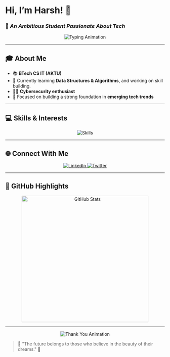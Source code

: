 

# Hi, I’m Harsh! 👋  
### 🚀 *An Ambitious Student Passionate About Tech*  

<div align="center">
    <img src="https://readme-typing-svg.herokuapp.com?font=Fira+Code&size=22&pause=1000&color=F75C7E&center=true&vCenter=true&width=435&lines=Welcome+to+my+GitHub+Profile!+%F0%9F%91%8B;Passionate+about+Cybersecurity;Always+Learning%2C+Always+Growing" alt="Typing Animation" />
</div>

---

## 🎓 About Me  
- 📚 **BTech CS IT (AKTU)**  
- 🌱 Currently learning **Data Structures & Algorithms**, and working on skill building.  
- 🧑‍💻 **Cybersecurity enthusiast**
- 🎯 Focused on building a strong foundation in **emerging tech trends**

---

## 💻 Skills & Interests  

<div align="center">
    <img src="https://skillicons.dev/icons?i=cpp,python,html,css,c,github,javascript,vscode" alt="Skills" />
</div>

---

## 🌐 Connect With Me  

<div align="center">
    <a href="https://www.linkedin.com/in/harsh473">
        <img src="https://img.shields.io/badge/LinkedIn-%230077B5.svg?style=for-the-badge&logo=linkedin&logoColor=white" alt="LinkedIn">
    </a>
    <a href="https://x.com/Ordinaryboy_473">
        <img src="https://img.shields.io/badge/Twitter-%231DA1F2.svg?style=for-the-badge&logo=twitter&logoColor=white" alt="Twitter">
    </a>
</div>

---

## 🌟 GitHub Highlights  

<div align="center">
    <img src="https://github-readme-stats.vercel.app/api?username=ORDINARYBOY473&show_icons=true&theme=radical" alt="GitHub Stats" width="400px"/>
   
</div>

---

<div align="center">
    <img src="https://readme-typing-svg.herokuapp.com?font=Fira+Code&weight=500&size=24&pause=1000&center=true&vCenter=true&width=600&lines=Thanks+for+visiting!+%E2%9C%8C%EF%B8%8F;Feel+free+to+explore+my+projects!+%F0%9F%93%9A;" alt="Thank You Animation" />
</div>


> 🌟 "The future belongs to those who believe in the beauty of their dreams." 🌟



